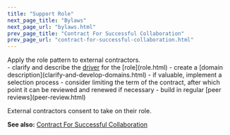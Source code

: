 ```yaml
---
title: "Support Role"
next_page_title: "Bylaws"
next_page_url: "bylaws.html"
prev_page_title: "Contract For Successful Collaboration"
prev_page_url: "contract-for-successful-collaboration.html"
---
```



<div class="card summary"><div class="card-body">Apply the role pattern to external contractors.
</div></div>
-   clarify and describe the <a href="glossary.html#entry-organizational-driver" class="glossary-tooltip" data-toggle="tooltip" title="Organizational Driver: A driver is a person’s or a group&#x27;s motive for responding to a specific situation. A driver is considered an **organizational driver** if responding to it would help the organization generate value, eliminate waste or avoid unintended consequences.">driver</a> for the [role](role.html)
-   create a [domain description](clarify-and-develop-domains.html)
-   if valuable, implement a selection process
-   consider limiting the term of the contract, after which point it can be reviewed and renewed if necessary
-   build in regular [peer reviews](peer-review.html)

External contractors consent to take on their role.

**See also:** [Contract For Successful Collaboration](contract-for-successful-collaboration.html)